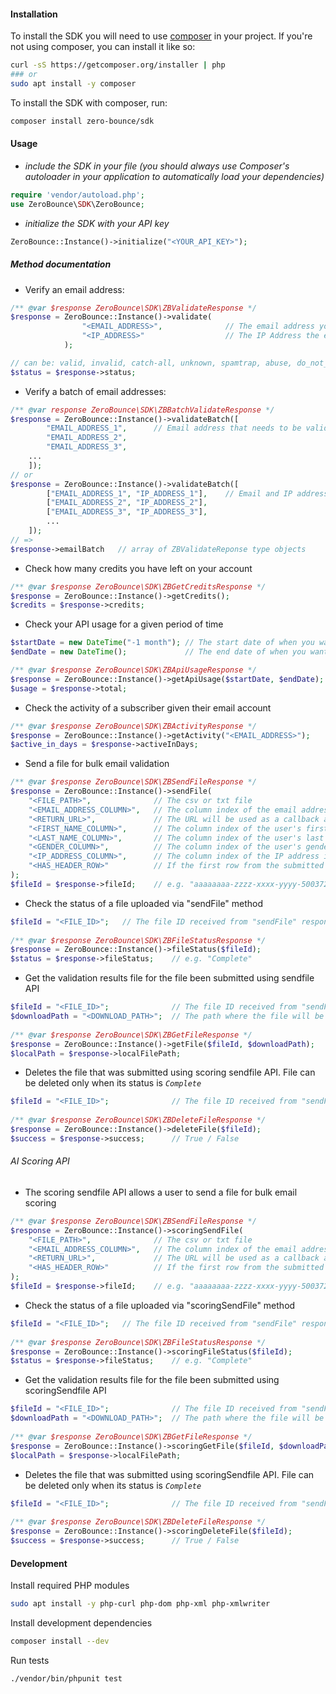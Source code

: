 #### Installation
To install the SDK you will need to use [composer](https://getcomposer.org/) in your project.
If you're not using composer, you can install it like so:
```bash
curl -sS https://getcomposer.org/installer | php
### or
sudo apt install -y composer
```

To install the SDK with composer, run:
```bash
composer install zero-bounce/sdk
```

#### Usage
- _include the SDK in your file (you should always use Composer's autoloader in your application to automatically load your dependencies)_
```php
require 'vendor/autoload.php';
use ZeroBounce\SDK\ZeroBounce;
```

- _initialize the SDK with your API key_
```php
ZeroBounce::Instance()->initialize("<YOUR_API_KEY>");
```

##### _Method documentation_

- Verify an email address:
```php
/** @var $response ZeroBounce\SDK\ZBValidateResponse */
$response = ZeroBounce::Instance()->validate(
                "<EMAIL_ADDRESS>",              // The email address you want to validate
                "<IP_ADDRESS>"                  // The IP Address the email signed up from (Can be blank)
            );

// can be: valid, invalid, catch-all, unknown, spamtrap, abuse, do_not_mail
$status = $response->status;
```

- Verify a batch of email addresses:
```php
/** @var response ZeroBounce\SDK\ZBBatchValidateResponse */
$response = ZeroBounce::Instance()->validateBatch([
		"EMAIL_ADDRESS_1", 		// Email address that needs to be validated
		"EMAIL_ADDRESS_2", 
		"EMAIL_ADDRESS_3",
	...
	]);
// or
$response = ZeroBounce::Instance()->validateBatch([
		["EMAIL_ADDRESS_1", "IP_ADDRESS_1"],	// Email and IP address that need to be validated
		["EMAIL_ADDRESS_2", "IP_ADDRESS_2"],
		["EMAIL_ADDRESS_3", "IP_ADDRESS_3"],
		...
	]);
// => 
$response->emailBatch 	// array of ZBValidateReponse type objects
```

- Check how many credits you have left on your account
```php
/** @var $response ZeroBounce\SDK\ZBGetCreditsResponse */
$response = ZeroBounce::Instance()->getCredits();
$credits = $response->credits;
```

- Check your API usage for a given period of time
```php
$startDate = new DateTime("-1 month"); // The start date of when you want to view API usage
$endDate = new DateTime();             // The end date of when you want to view API usage

/** @var $response ZeroBounce\SDK\ZBApiUsageResponse */
$response = ZeroBounce::Instance()->getApiUsage($startDate, $endDate);
$usage = $response->total;
```

- Check the activity of a subscriber given their email account
```php
/** @var $response ZeroBounce\SDK\ZBActivityResponse */
$response = ZeroBounce::Instance()->getActivity("<EMAIL_ADDRESS>");
$active_in_days = $response->activeInDays;
```

- Send a file for bulk email validation
```php
/** @var $response ZeroBounce\SDK\ZBSendFileResponse */
$response = ZeroBounce::Instance()->sendFile(
    "<FILE_PATH>",              // The csv or txt file
    "<EMAIL_ADDRESS_COLUMN>",   // The column index of the email address in the file. Index starts at 1
    "<RETURN_URL>",             // The URL will be used as a callback after the file is sent
    "<FIRST_NAME_COLUMN>",      // The column index of the user's first name in the file
    "<LAST_NAME_COLUMN>",       // The column index of the user's last name in the file
    "<GENDER_COLUMN>",          // The column index of the user's gender in the file
    "<IP_ADDRESS_COLUMN>",      // The column index of the IP address in the file
    "<HAS_HEADER_ROW>"          // If the first row from the submitted file is a header row. True or False
);
$fileId = $response->fileId;    // e.g. "aaaaaaaa-zzzz-xxxx-yyyy-5003727fffff"
```

- Check the status of a file uploaded via "sendFile" method
```php
$fileId = "<FILE_ID>";   // The file ID received from "sendFile" response
 
/** @var $response ZeroBounce\SDK\ZBFileStatusResponse */
$response = ZeroBounce::Instance()->fileStatus($fileId);
$status = $response->fileStatus;    // e.g. "Complete"
```

- Get the validation results file for the file been submitted using sendfile API
```php
$fileId = "<FILE_ID>";              // The file ID received from "sendFile" response
$downloadPath = "<DOWNLOAD_PATH>";  // The path where the file will be downloaded
 
/** @var $response ZeroBounce\SDK\ZBGetFileResponse */
$response = ZeroBounce::Instance()->getFile($fileId, $downloadPath);
$localPath = $response->localFilePath;
```

- Deletes the file that was submitted using scoring sendfile API. File can be deleted only when its status is _`Complete`_
```php
$fileId = "<FILE_ID>";              // The file ID received from "sendFile" response
 
/** @var $response ZeroBounce\SDK\ZBDeleteFileResponse */
$response = ZeroBounce::Instance()->deleteFile($fileId);
$success = $response->success;      // True / False
```

###### AI Scoring API
- The scoring sendfile API allows a user to send a file for bulk email scoring
```php
/** @var $response ZeroBounce\SDK\ZBSendFileResponse */
$response = ZeroBounce::Instance()->scoringSendFile(
    "<FILE_PATH>",              // The csv or txt file
    "<EMAIL_ADDRESS_COLUMN>",   // The column index of the email address in the file. Index starts at 1
    "<RETURN_URL>",             // The URL will be used as a callback after the file is sent
    "<HAS_HEADER_ROW>"          // If the first row from the submitted file is a header row. True or False
);
$fileId = $response->fileId;    // e.g. "aaaaaaaa-zzzz-xxxx-yyyy-5003727fffff"
```

- Check the status of a file uploaded via "scoringSendFile" method
```php
$fileId = "<FILE_ID>";   // The file ID received from "sendFile" response
 
/** @var $response ZeroBounce\SDK\ZBFileStatusResponse */
$response = ZeroBounce::Instance()->scoringFileStatus($fileId);
$status = $response->fileStatus;    // e.g. "Complete"
```

- Get the validation results file for the file been submitted using scoringSendfile API
```php
$fileId = "<FILE_ID>";              // The file ID received from "sendFile" response
$downloadPath = "<DOWNLOAD_PATH>";  // The path where the file will be downloaded
 
/** @var $response ZeroBounce\SDK\ZBGetFileResponse */
$response = ZeroBounce::Instance()->scoringGetFile($fileId, $downloadPath);
$localPath = $response->localFilePath;
```

- Deletes the file that was submitted using scoringSendfile API. File can be deleted only when its status is _`Complete`_
```php
$fileId = "<FILE_ID>";              // The file ID received from "sendFile" response
 
/** @var $response ZeroBounce\SDK\ZBDeleteFileResponse */
$response = ZeroBounce::Instance()->scoringDeleteFile($fileId);
$success = $response->success;      // True / False
```

#### Development

Install required PHP modules
```bash
sudo apt install -y php-curl php-dom php-xml php-xmlwriter
```

Install development dependencies
```bash
composer install --dev
```

Run tests 
```bash
./vendor/bin/phpunit test
```
